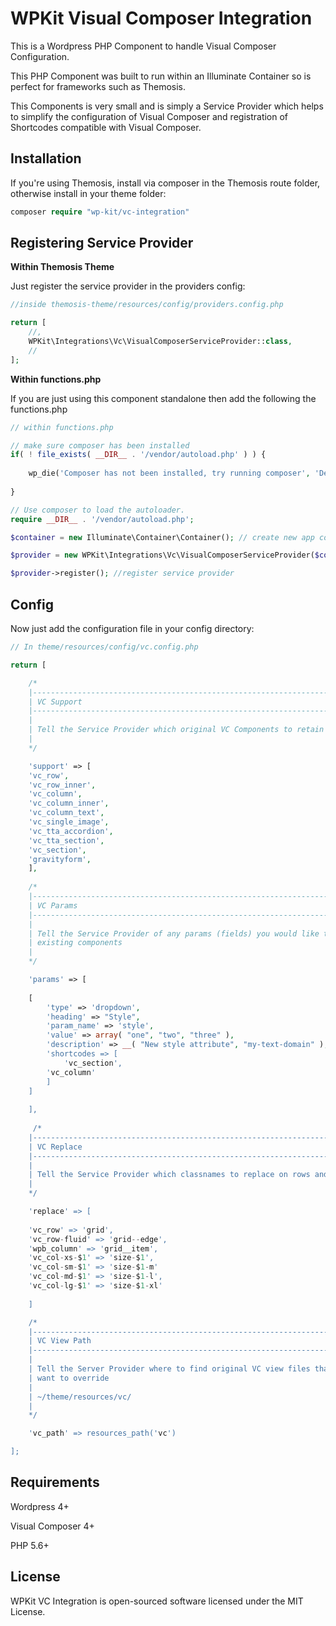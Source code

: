 # WPKit Visual Composer Integration

This is a Wordpress PHP Component to handle Visual Composer Configuration. 

This PHP Component was built to run within an Illuminate Container so is perfect for frameworks such as Themosis.

This Components is very small and is simply a Service Provider which helps to simplify the configuration of Visual Composer and registration of Shortcodes compatible with Visual Composer.

## Installation

If you're using Themosis, install via composer in the Themosis route folder, otherwise install in your theme folder:

```php
composer require "wp-kit/vc-integration"
```

## Registering Service Provider

**Within Themosis Theme**

Just register the service provider in the providers config:

```php
//inside themosis-theme/resources/config/providers.config.php

return [
	//,
	WPKit\Integrations\Vc\VisualComposerServiceProvider::class,   
	//
];
```

**Within functions.php**

If you are just using this component standalone then add the following the functions.php

```php
// within functions.php

// make sure composer has been installed
if( ! file_exists( __DIR__ . '/vendor/autoload.php' ) ) {
	
	wp_die('Composer has not been installed, try running composer', 'Dependancy Error');
	
}

// Use composer to load the autoloader.
require __DIR__ . '/vendor/autoload.php';

$container = new Illuminate\Container\Container(); // create new app container

$provider = new WPKit\Integrations\Vc\VisualComposerServiceProvider($container); // inject into service provider

$provider->register(); //register service provider
```


## Config

Now just add the configuration file in your config directory:

```php
// In theme/resources/config/vc.config.php

return [

    /*
    |--------------------------------------------------------------------------
    | VC Support
    |--------------------------------------------------------------------------
    |
    | Tell the Service Provider which original VC Components to retain and support
    |
    */

    'support' => [
	'vc_row',
	'vc_row_inner',
	'vc_column',
	'vc_column_inner',
	'vc_column_text',
	'vc_single_image',
	'vc_tta_accordion',
	'vc_tta_section',
	'vc_section',
	'gravityform',
    ],
    
    /*
    |--------------------------------------------------------------------------
    | VC Params
    |--------------------------------------------------------------------------
    |
    | Tell the Service Provider of any params (fields) you would like to add to 
    | existing components
    |
    */

    'params' => [
    	
	[
	    'type' => 'dropdown',
	    'heading' => "Style",
	    'param_name' => 'style',
	    'value' => array( "one", "two", "three" ),
	    'description' => __( "New style attribute", "my-text-domain" ),
	    'shortcodes => [
	    	'vc_section',
		'vc_column'
	    ]
	]
	
    ],
    
     /*
    |--------------------------------------------------------------------------
    | VC Replace
    |--------------------------------------------------------------------------
    |
    | Tell the Service Provider which classnames to replace on rows and columns 
    |
    */

    'replace' => [
    
	'vc_row' => 'grid',
	'vc_row-fluid' => 'grid--edge',
	'wpb_column' => 'grid__item',
	'vc_col-xs-$1' => 'size-$1',
	'vc_col-sm-$1' => 'size-$1-m'
	'vc_col-md-$1' => 'size-$1-l',
	'vc_col-lg-$1' => 'size-$1-xl'
	
    ]

    /*
    |--------------------------------------------------------------------------
    | VC View Path
    |--------------------------------------------------------------------------
    |
    | Tell the Server Provider where to find original VC view files that you
    | want to override
    |
    | ~/theme/resources/vc/
    |
    */

    'vc_path' => resources_path('vc')

];

```

## Requirements

Wordpress 4+

Visual Composer 4+

PHP 5.6+

## License

WPKit VC Integration is open-sourced software licensed under the MIT License.
